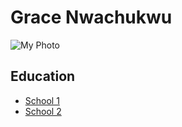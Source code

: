 # Grace Nwachukwu
![My Photo](images/photo.jpg)

## Education
- [School 1](https://unilag.edu.ng/)
- [School 2](https://www.clarku.edu/)


